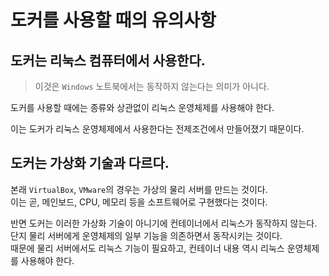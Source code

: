 # 도커를 사용할 때의 유의사항

## 도커는 리눅스 컴퓨터에서 사용한다.

> 이것은 `Windows` 노트북에서는 동작하지 않는다는 의미가 아니다.

도커를 사용할 때에는 종류와 상관없이 리눅스 운영체제를 사용해야 한다.

이는 도커가 리눅스 운영체제에서 사용한다는 전제조건에서 만들어졌기 때문이다.

## 도커는 가상화 기술과 다르다.

본래 `VirtualBox`, `VMware`의 경우는 가상의 물리 서버를 만드는 것이다.  
이는 곧, 메인보드, CPU, 메모리 등을 소프트웨어로 구현했다는 것이다.

반면 도커는 이러한 가상화 기술이 아니기에 컨테이너에서 리눅스가 동작하지 않는다.  
단지 물리 서버에게 운영체제의 일부 기능을 의존하면서 동작시키는 것이다.  
때문에 물리 서버에서도 리눅스 기능이 필요하고, 컨테이너 내용 역시 리눅스 운영체제를 사용해야 한다.
